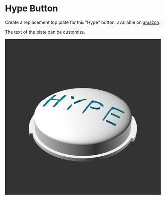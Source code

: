 # Hype Button

Create a replacement top plate for this "Hype" button, available on [amazon](https://www.amazon.com/Button-Sound-Effect-Batteries-Included/dp/B0784TZQHK).

The text of the plate can be customize.

<img src="./renders/hype_button.png" width="500">
